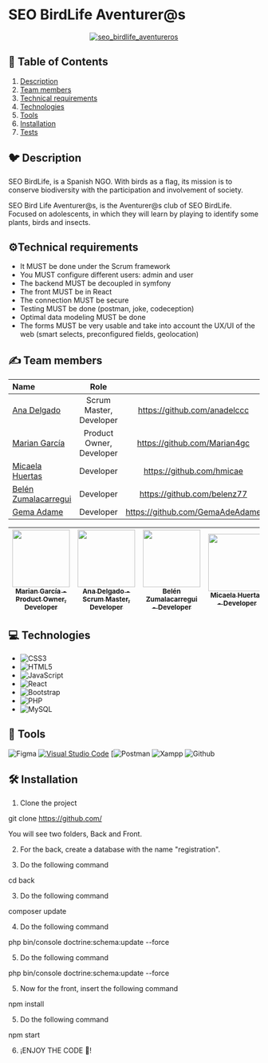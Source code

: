 # SEO BirdLife Aventurer@s

<p align="center">
  <a href="https://i.postimg.cc/br3VkSkV/logo-hub.png"><img src="https://i.postimg.cc/br3VkSkV/logo-hub.png" alt="seo_birdlife_aventureros";></a>
</p>

## 📝 Table of Contents

1. [Description](#description) 
2. [Team members](#team-members) 
3. [Technical requirements](#technical-requirements)
4. [Technologies](#technologies)
5. [Tools](#tools)
6. [Installation](#installation)
7. [Tests](#tests)

## 🐦 Description <a name = "description"></a>

<p>SEO BirdLife, is a Spanish NGO. With birds as a flag, its mission is to conserve biodiversity with the participation and involvement of society.

SEO Bird Life Aventurer@s, is the Aventurer@s club of SEO BirdLife. Focused on adolescents, in which they will learn by playing to identify some plants, birds and insects.<P>

## ⚙️Technical requirements

- It MUST be done under the Scrum framework
- You MUST configure different users: admin and user
- The backend MUST be decoupled in symfony
- The front MUST be in React
- The connection MUST be secure
- Testing MUST be done (postman, joke, codeception)
- Optimal data modeling MUST be done
- The forms MUST be very usable and take into account the UX/UI of the web (smart selects, preconfigured fields, geolocation)

## ✍️ Team members <a name = "team-members"></a>

| Name | Role | |
| :--- | :---: | :---: |
| [Ana Delgado](https://github.com/anadelccc) | Scrum Master, Developer | https://github.com/anadelccc |
| [Marian García](https://github.com/Marian4gc) | Product Owner, Developer | https://github.com/Marian4gc |
| [Micaela Huertas](https://github.com/hmicae) | Developer | https://github.com/hmicae |
| [Belén Zumalacarregui](https://github.com/belenz77) | Developer | https://github.com/belenz77 |
| [Gema Adame](https://github.com/GemaAdeAdame) | Developer | https://github.com/GemaAdeAdame |

[<img src="https://avatars.githubusercontent.com/u/117035764?v=4" width=115><br><sub>Marian García - Product Owner, Developer</sub>](https://github.com/Marian4gc)|[<img src="https://avatars.githubusercontent.com/u/116807861?v=4" width=115><br><sub>Ana Delgado - Scrum Master, Developer </sub>](https://github.com/anadelccc)|[<img src="https://avatars.githubusercontent.com/u/85337087?v=4" width=115><br><sub>Belén Zumalacarregui - Developer</sub>](https://github.com/belenz77) |[<img src="https://avatars.githubusercontent.com/u/117035764?v=4" width=115><br><sub>Micaela Huertas - Developer</sub>](https://github.com/hmicae) | [<img src="https://avatars.githubusercontent.com/u/101136933?v=4" width=115><br><sub>Gema Adame - Developer</sub>](https://github.com/GemaAdeAdame)|
| :---: | :---: | :---: |  :---: |  :---: |

## :computer: Technologies <a name = "technologies"></a>

- ![CSS3](https://img.shields.io/badge/css3-%231572B6.svg?style=for-the-badge&logo=css3&logoColor=white) 
- ![HTML5](https://img.shields.io/badge/html5-%23E34F26.svg?style=for-the-badge&logo=html5&logoColor=white)  
- ![JavaScript](https://img.shields.io/badge/javascript-%23323330.svg?style=for-the-badge&logo=javascript&logoColor=%23F7DF1E) 
- ![React](https://img.shields.io/badge/react-%2320232a.svg?style=for-the-badge&logo=react&logoColor=%2361DAFB) 
- ![Bootstrap](https://img.shields.io/badge/bootstrap-%23563D7C.svg?style=for-the-badge&logo=bootstrap&logoColor=white) 
- ![PHP](https://img.shields.io/badge/php-%23777BB4.svg?style=for-the-badge&logo=php&logoColor=white) 
- ![MySQL](https://img.shields.io/badge/mysql-%2300f.svg?style=for-the-badge&logo=mysql&logoColor=white) 

## :hammer: Tools

![Figma](https://img.shields.io/badge/figma-%23F24E1E.svg?style=for-the-badge&logo=figma&logoColor=white) [![Visual Studio Code](https://img.shields.io/badge/VSC-%231572B6.svg?style=for-the-badge&logo=visual-studio-code&logoColor=white)](https://code.visualstudio.com/) [![Postman](https://img.shields.io/badge/Postman-FF6C37?style=for-the-badge&logo=postman&logoColor=white) ![Xampp](https://img.shields.io/badge/Xampp-F37623?style=for-the-badge&logo=xampp&logoColor=white) ![Github](https://img.shields.io/badge/GitHub-100000?style=for-the-badge&logo=github&logoColor=white) 

## 🛠️ Installation

1. Clone the project

git clone https://github.com/

You will see two folders, Back and Front.

2. For the back, create a database with the name "registration".

3. Do the following command

cd back

3. Do the following command

 composer update
 
 4. Do the following command

 php bin/console doctrine:schema:update --force
 
 5. Do the following command 

 php bin/console doctrine:schema:update --force
 
 5. Now for the front, insert the following command 

 npm install
 
5. Do the following command

 npm start
 
6. ¡ENJOY THE CODE 💚!
